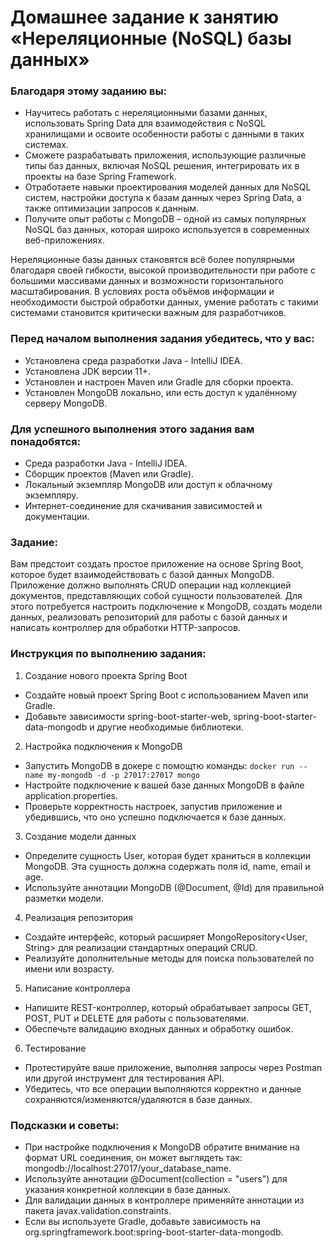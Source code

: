 # Домашнее задание к занятию «Нереляционные (NoSQL) базы данных»

### Благодаря этому заданию вы:
- Научитесь работать с нереляционными базами данных, использовать Spring Data для взаимодействия с NoSQL хранилищами и освоите особенности работы с данными в таких системах.
- Сможете разрабатывать приложения, использующие различные типы баз данных, включая NoSQL решения, интегрировать их в проекты на базе Spring Framework.
- Отработаете навыки проектирования моделей данных для NoSQL систем, настройки доступа к базам данных через Spring Data, а также оптимизации запросов к данным.
- Получите опыт работы с MongoDB – одной из самых популярных NoSQL баз данных, которая широко используется в современных веб-приложениях.

Нереляционные базы данных становятся всё более популярными благодаря своей гибкости, высокой производительности при работе с большими массивами данных и возможности горизонтального масштабирования. В условиях роста объёмов информации и необходимости быстрой обработки данных, умение работать с такими системами становится критически важным для разработчиков.

### Перед началом выполнения задания убедитесь, что у вас:
- Установлена среда разработки Java - IntelliJ IDEA.
- Установлена JDK версии 11+.
- Установлен и настроен Maven или Gradle для сборки проекта.
- Установлен MongoDB локально, или есть доступ к удалённому серверу MongoDB.

### Для успешного выполнения этого задания вам понадобятся:
- Среда разработки Java - IntelliJ IDEA.
- Сборщик проектов (Maven или Gradle).
- Локальный экземпляр MongoDB или доступ к облачному экземпляру.
- Интернет-соединение для скачивания зависимостей и документации.

### Задание:
Вам предстоит создать простое приложение на основе Spring Boot, которое будет взаимодействовать с базой данных MongoDB. Приложение должно выполнять CRUD операции над коллекцией документов, представляющих собой сущности пользователей. Для этого потребуется настроить подключение к MongoDB, создать модели данных, реализовать репозиторий для работы с базой данных и написать контроллер для обработки HTTP-запросов.

### Инструкция по выполнению задания:
1. Создание нового проекта Spring Boot
- Создайте новый проект Spring Boot с использованием Maven или Gradle.
- Добавьте зависимости spring-boot-starter-web, spring-boot-starter-data-mongodb и другие необходимые библиотеки.
2. Настройка подключения к MongoDB
- Запустить MongoDB в докере с помощтю команды: ```docker run --name my-mongodb -d -p 27017:27017 mongo```
- Настройте подключение к вашей базе данных MongoDB в файле application.properties.
- Проверьте корректность настроек, запустив приложение и убедившись, что оно успешно подключается к базе данных.
3. Создание модели данных
- Определите сущность User, которая будет храниться в коллекции MongoDB. Эта сущность должна содержать поля id, name, email и age.
- Используйте аннотации MongoDB (@Document, @Id) для правильной разметки модели.
4. Реализация репозитория
- Создайте интерфейс, который расширяет MongoRepository<User, String> для реализации стандартных операций CRUD.
- Реализуйте дополнительные методы для поиска пользователей по имени или возрасту.
5. Написание контроллера
- Напишите REST-контроллер, который обрабатывает запросы GET, POST, PUT и DELETE для работы с пользователями.
- Обеспечьте валидацию входных данных и обработку ошибок.
6. Тестирование
- Протестируйте ваше приложение, выполняя запросы через Postman или другой инструмент для тестирования API.
- Убедитесь, что все операции выполняются корректно и данные сохраняются/изменяются/удаляются в базе данных.

### Подсказки и советы:
- При настройке подключения к MongoDB обратите внимание на формат URL соединения, он может выглядеть так: mongodb://localhost:27017/your_database_name.
- Используйте аннотации @Document(collection = "users") для указания конкретной коллекции в базе данных.
- Для валидации данных в контроллере применяйте аннотации из пакета javax.validation.constraints.
- Если вы используете Gradle, добавьте зависимость на org.springframework.boot:spring-boot-starter-data-mongodb.